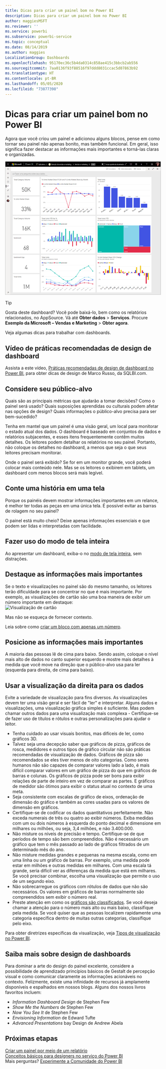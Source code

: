 ```yaml
---
title: Dicas para criar um painel bom no Power BI
description: Dicas para criar um painel bom no Power BI
author: maggiesMSFT
ms.reviewer: ''
ms.service: powerbi
ms.subservice: powerbi-service
ms.topic: conceptual
ms.date: 08/14/2019
ms.author: maggies
LocalizationGroup: Dashboards
ms.openlocfilehash: 95170ec36c5b4da0314c858ae415c3bbcb2ab556
ms.sourcegitcommit: 7aa0136f93f88516f97ddd8031ccac5d07863b92
ms.translationtype: HT
ms.contentlocale: pt-BR
ms.lasthandoff: 05/05/2020
ms.locfileid: "73877398"
---
```

# <a name="tips-for-designing-a-great-power-bi-dashboard"></a>Dicas para criar um painel bom no Power BI
Agora que você criou um painel e adicionou alguns blocos, pense em como tornar seu painel não apenas bonito, mas também funcional. Em geral, isso significa fazer destacar as informações mais importantes e torná-las claras e organizadas.

![Dashboard de exemplo de marketing e vendas](media/service-dashboards-design-tips/power-bi-marketing-sample-dashboard.png)

> [!TIP]
> Gosta deste dashboard? Você pode baixá-lo, bem como os relatórios relacionados, no AppSource. Vá até **Obter dados** > **Serviços**. Procure **Exemplo da Microsoft – Vendas e Marketing** > **Obter agora**.

Veja algumas dicas para trabalhar com dashboards.

## <a name="dashboard-design-best-practices-video"></a>Vídeo de práticas recomendadas de design de dashboard

Assista a este vídeo, [Práticas recomendadas de design de dashboard no Power BI](https://www.youtube.com/watch?v=-tdkUYrzrio), para obter dicas de design de Marco Russo, da SQLBI.com.

## <a name="consider-your-audience"></a>Considere seu público-alvo
Quais são as principais métricas que ajudarão a tomar decisões? Como o painel será usado? Quais suposições aprendidas ou culturais podem afetar nas opções de design? Quais informações o público-alvo precisa para ser bem-sucedido?

Tenha em mantel que um painel é uma visão geral, um local para monitorar o estado atual dos dados. O dashboard é baseado em conjuntos de dados e relatórios subjacentes, e esses itens frequentemente contêm muitos detalhes. Os leitores podem detalhar os relatórios no seu painel. Portanto, não coloque os detalhes no dashboard, a menos que seja o que seus leitores precisam monitorar.

Onde o painel será exibido? Se for em um monitor grande, você poderá colocar mais conteúdo nele. Mas se os leitores o exibirem em tablets, um dashboard com menos blocos será mais legível.

## <a name="tell-a-story-on-one-screen"></a>Conte uma história em uma tela
Porque os painéis devem mostrar informações importantes em um relance, é melhor ter todas as peças em uma única tela. É possível evitar as barras de rolagem no seu painel?

O painel está muito cheio?  Deixe apenas informações essenciais e que podem ser lidas e interpretadas com facilidade.

## <a name="make-use-of-full-screen-mode"></a>Fazer uso do modo de tela inteira
Ao apresentar um dashboard, exiba-o no [modo de tela inteira](consumer/end-user-focus.md), sem distrações.

## <a name="accent-the-most-important-information"></a>Destaque as informações mais importantes
Se o texto e visualizações no painel são do mesmo tamanho, os leitores terão dificuldade para se concentrar no que é mais importante. Por exemplo, as visualizações de cartão são uma boa maneira de exibir um número importante em destaque:  
![Visualização de cartão](media/service-dashboards-design-tips/pbi_card.png)

Mas não se esqueça de fornecer contexto.  

Leia sobre como [criar um bloco com apenas um número](visuals/power-bi-visualization-card.md).

## <a name="place-the-most-important-information"></a>Posicione as informações mais importantes
A maioria das pessoas lê de cima para baixo. Sendo assim, coloque o nível mais alto de dados no canto superior esquerdo e mostre mais detalhes à medida que você move na direção que o público-alvo usa para ler (esquerda para direita, de cima para baixo).

## <a name="use-the-right-visualization-for-the-data"></a>Usar a visualização da direita para os dados
Evite a variedade de visualização para fins diversos.  As visualizações devem ter uma visão geral e ser fácil de "ler" e interpretar.  Alguns dados e visualizações, uma visualização gráfica simples é suficiente. Mas podem chamar outros dados para uma visualização mais complexa - Certifique-se de fazer uso de títulos e rótulos e outras personalizações para ajudar o leitor.  

* Tenha cuidado ao usar visuais bonitos, mas difíceis de ler, como gráficos 3D. 
* Talvez seja uma decepção saber que gráficos de pizza, gráficos de rosca, medidores e outros tipos de gráfico circular não são práticas recomendadas de visualização de dados. Gráficos de pizza são recomendados se eles tiver menos de oito categorias. Como seres humanos não são capazes de comparar valores lado a lado, é mais difícil comparar valores em um gráfico de pizza do que em gráficos de barras e colunas. Os gráficos de pizza pode ser bons para exibir relações de parte de inteiro em vez de comparar as partes. E gráficos de medidor são ótimos para exibir o status atual no contexto de uma meta.
* Seja consistente com escalas de gráfico de eixos, ordenação de dimensão do gráfico e também as cores usadas para os valores de dimensão em gráficos.
* Certifique-se de codificar os dados quantitativos perfeitamente. Não exceda numerais de três ou quatro ao exibir números. Exiba medidas com um ou dois números à esquerda do ponto decimal e dimensione em milhares ou milhões, ou seja, 3,4 milhões, e não 3.400.000.
* Não misture os níveis de precisão e tempo. Certifique-se de que períodos de tempo são bem compreendidos. Não é necessário um gráfico que tem o mês passado ao lado de gráficos filtrados de um determinado mês do ano.
* Não misture medidas grandes e pequenas na mesma escala, como em uma linha ou um gráfico de barras. Por exemplo, uma medida pode estar em milhões e outras medidas em milhares. Com uma escala tá grande, seria difícil ver as diferenças da medida que está em milhares. Se você precisar combinar, escolha uma visualização que permite o uso de um segundo eixo.
* Não sobrecarregue os gráficos com rótulos de dados que não são necessários. Os valores em gráficos de barras normalmente são compreendidos sem exibir o número real.
* Preste atenção em como os [gráficos são classificados](consumer/end-user-change-sort.md). Se você deseja chamar a atenção para o número mais alto ou mais baixo, classifique pela medida. Se você quiser que as pessoas localizem rapidamente uma categoria específica dentro de muitas outras categorias, classifique pelo eixo.  

Para obter diretrizes específicas da visualização, veja [Tipos de visualização no Power BI](visuals/power-bi-visualization-types-for-reports-and-q-and-a.md).  

## <a name="learn-more-about-dashboard-design"></a>Saiba mais sobre design de dashboards
Para dominar a arte do design do painel excelente, considere a possibilidade de aprendizado princípios básicos de Gestalt de percepção visual e como comunicar claramente as informações acionáveis no contexto. Felizmente, existe uma infinidade de recursos já amplamente disponíveis e espalhados em nossos blogs. Alguns dos nossos livros favoritos incluem:

* *Information Dashboard Design* de Stephen Few  
* *Show Me the Numbers* de Stephen Few  
* *Now You See It* de Stephen Few  
* *Envisioning Information* de Edward Tufte  
* *Advanced Presentations* bay Design de Andrew Abela   

## <a name="next-steps"></a>Próximas etapas
[Criar um painel por meio de um relatório](service-dashboard-create.md)  
[Conceitos básicos para designers no serviço do Power BI](service-basic-concepts.md)  
Mais perguntas? [Experimente a Comunidade do Power BI](https://community.powerbi.com/)
